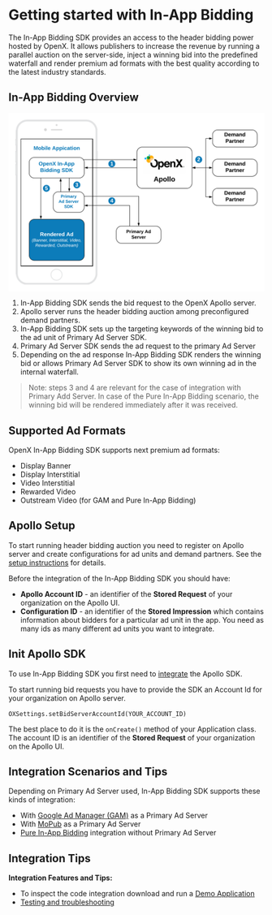 # Getting started with In-App Bidding


The In-App Bidding SDK provides an access to the header bidding power hosted by OpenX. It allows publishers to increase the revenue by running a parallel auction on the server-side, inject a winning bid into the predefined waterfall and render premium ad formats with the best quality according to the latest industry standards. 

## In-App Bidding Overview  


<img src="res/In-App-Bidding-Overview.png" alt="Pipeline Screenshot" align="center">

1. In-App Bidding SDK sends the bid request to the OpenX Apollo server.
2. Apollo server runs the header bidding auction among preconfigured demand partners.
3. In-App Bidding SDK sets up the targeting keywords of the winning bid to the ad unit of Primary Ad Server SDK.
4. Primary Ad Server SDK sends the ad request to the primary Ad Server
5. Depending on the ad response In-App Bidding SDK renders the winning bid or allows Primary Ad Server SDK to show its own winning ad in the internal waterfall.  

> Note: steps 3 and 4 are relevant for the case of integration with Primary Add Server. In case of the Pure In-App Bidding scenario, the winning bid will be rendered immediately after it was received. 


## Supported Ad Formats

OpenX In-App Bidding SDK supports next premium ad formats:

 - Display Banner
 - Display Interstitial
 - Video Interstitial
 - Rewarded Video
 - Outstream Video (for GAM and Pure In-App Bidding)

## Apollo Setup

To start running header bidding auction you need to register on Apollo server and create configurations for ad units and demand partners. See the [setup instructions]() for details.

Before the integration of the In-App Bidding SDK you should have:

- **Apollo Account ID** - an identifier of the **Stored Request** of your organization on the Apollo UI.
- **Configuration ID** - an identifier of the **Stored Impression** which contains information about bidders for a particular ad unit in the app. You need as many ids as many different ad units you want to integrate.


## Init Apollo SDK

To use In-App Bidding SDK you first need to [integrate](android-sdk-integration.md) the Apollo SDK.

To start running bid requests you have to provide the SDK an Account Id for your organization on Apollo server.

```
OXSettings.setBidServerAccountId(YOUR_ACCOUNT_ID)
```

The best place to do it is the `onCreate()` method of your Application class. The account ID is an identifier of the **Stored Request** of your organization on the Apollo UI.


## Integration Scenarios and Tips


Depending on Primary Ad Server used, In-App Bidding SDK supports these kinds of integration:

- With [Google Ad Manager (GAM)](integration-gam/android-in-app-bidding-gam-info.md) as a Primary Ad Server
- With [MoPub](integration-mopub/android-in-app-bidding-mopub-info.md) as a Primary Ad Server
- [Pure In-App Bidding](integration-pb/android-in-app-bidding-pb-info.md) integration without Primary Ad Server
  

## Integration Tips


**Integration Features and Tips:**

- To inspect the code integration download and run a [Demo Application](https://storage.cloud.google.com/ox-cdn-prod-mobile/sdks/apollo/release/android/sdk/1.0.0/OpenX_Apollo_SDK_Android_Demo_1.0.0.zip)
- [Testing and troubleshooting](android-sdk-self-test.md)



